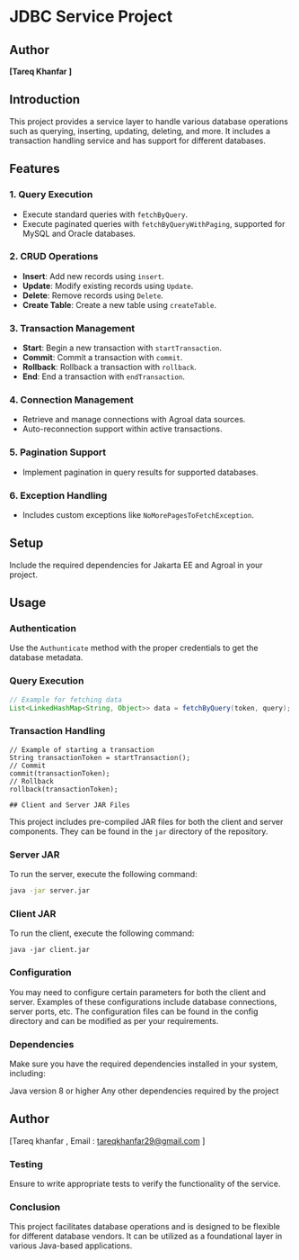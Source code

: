 # JDBC Service Project

## Author

**[Tareq Khanfar ]**


## Introduction
This project provides a service layer to handle various database operations such as querying, inserting, updating, deleting, and more. It includes a transaction handling service and has support for different databases.

## Features

### 1. Query Execution
- Execute standard queries with `fetchByQuery`.
- Execute paginated queries with `fetchByQueryWithPaging`, supported for MySQL and Oracle databases.

### 2. CRUD Operations
- **Insert**: Add new records using `insert`.
- **Update**: Modify existing records using `Update`.
- **Delete**: Remove records using `Delete`.
- **Create Table**: Create a new table using `createTable`.

### 3. Transaction Management
- **Start**: Begin a new transaction with `startTransaction`.
- **Commit**: Commit a transaction with `commit`.
- **Rollback**: Rollback a transaction with `rollback`.
- **End**: End a transaction with `endTransaction`.

### 4. Connection Management
- Retrieve and manage connections with Agroal data sources.
- Auto-reconnection support within active transactions.

### 5. Pagination Support
- Implement pagination in query results for supported databases.

### 6. Exception Handling
- Includes custom exceptions like `NoMorePagesToFetchException`.

## Setup
Include the required dependencies for Jakarta EE and Agroal in your project.

## Usage

### Authentication
Use the `Authunticate` method with the proper credentials to get the database metadata.

### Query Execution
```java
// Example for fetching data
List<LinkedHashMap<String, Object>> data = fetchByQuery(token, query);

```
 ### Transaction Handling
    // Example of starting a transaction
    String transactionToken = startTransaction();
    // Commit
    commit(transactionToken);
    // Rollback
    rollback(transactionToken);

    ## Client and Server JAR Files

This project includes pre-compiled JAR files for both the client and server components. They can be found in the `jar` directory of the repository.

### Server JAR

To run the server, execute the following command:

```bash
java -jar server.jar
```
### Client JAR
To run the client, execute the following command:

```
java -jar client.jar

```
### Configuration
You may need to configure certain parameters for both the client and server. Examples of these configurations include database connections, server ports, etc. The configuration files can be found in the config directory and can be modified as per your requirements.

### Dependencies
Make sure you have the required dependencies installed in your system, including:

Java version 8 or higher
Any other dependencies required by the project

## Author
[Tareq khanfar , Email : tareqkhanfar29@gmail.com ]

### Testing
Ensure to write appropriate tests to verify the functionality of the service.

### Conclusion
This project facilitates database operations and is designed to be flexible for different database vendors.
 It can be utilized as a foundational layer in various Java-based applications.




